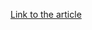 [Link to the article](https://securitylab.github.com/research/octopus-scanner-malware-open-source-supply-chain)
